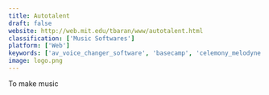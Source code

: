 ```yaml
---
title: Autotalent
draft: false 
website: http://web.mit.edu/tbaran/www/autotalent.html
classification: ['Music Softwares']
platform: ['Web']
keywords: ['av_voice_changer_software', 'basecamp', 'celemony_melodyne', 'gsnap', 'genius', 'newtone', 'pardot', 'reason', 'revoice_pro', 'specimen', 'talentedhack', 'voicemod', 'waveshop', 'wordpress', 'your_monster_voice']
image: logo.png
---
```

To make music